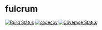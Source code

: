 # fulcrum
[![Build Status](https://travis-ci.org/jingleWang/fulcrum.svg?branch=master)](https://travis-ci.org/jingleWang/fulcrum)
[![codecov](https://codecov.io/gh/jingleWang/fulcrum/branch/master/graph/badge.svg)](https://codecov.io/gh/jingleWang/fulcrum)
[![Coverage Status](https://coveralls.io/repos/github/jingleWang/fulcrum/badge.svg?branch=dev)](https://coveralls.io/github/jingleWang/fulcrum?branch=dev)
